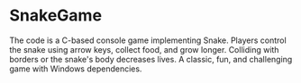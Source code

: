 # SnakeGame
The code is a C-based console game implementing Snake. Players control the snake using arrow keys, collect food, and grow longer. Colliding with borders or the snake's body decreases lives. A classic, fun, and challenging game with Windows dependencies.
